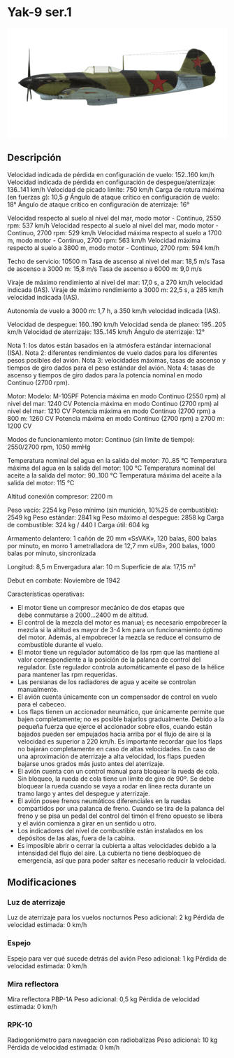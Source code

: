 # Yak-9 ser.1

![yak9s1](../images/yak9s1.png)

## Descripción

Velocidad indicada de pérdida en configuración de vuelo: 152..160 km/h
Velocidad indicada de pérdida en configuración de despegue/aterrizaje: 136..141 km/h
Velocidad de picado límite: 750 km/h
Carga de rotura máxima (en fuerzas <i>g</i>): 10,5 <i>g</i>
Ángulo de ataque crítico en configuración de vuelo: 18°
Ángulo de ataque crítico en configuración de aterrizaje: 16°

Velocidad respecto al suelo al nivel del mar, modo motor - Continuo, 2550 rpm: 537 km/h
Velocidad respecto al suelo al nivel del mar, modo motor - Continuo, 2700 rpm: 529 km/h
Velocidad máxima respecto al suelo a 1700 m, modo motor - Continuo, 2700 rpm: 563 km/h
Velocidad máxima respecto al suelo a 3800 m, modo motor - Continuo, 2700 rpm: 594 km/h

Techo de servicio: 10500 m
Tasa de ascenso al nivel del mar: 18,5 m/s
Tasa de ascenso a 3000 m: 15,8 m/s
Tasa de ascenso a 6000 m: 9,0 m/s

Viraje de máximo rendimiento al nivel del mar: 17,0 s, a 270 km/h velocidad indicada (IAS).
Viraje de máximo rendimiento a 3000 m: 22,5 s, a 285 km/h velocidad indicada (IAS).

Autonomía de vuelo a 3000 m: 1,7 h, a 350 km/h velocidad indicada (IAS).

Velocidad de despegue: 160..190 km/h
Velocidad senda de planeo: 195..205 km/h
Velocidad de aterrizaje: 135..145 km/h
Ángulo de aterrizaje: 12°

Nota 1: los datos están basados en la atmósfera estándar internacional (ISA).
Nota 2: diferentes rendimientos de vuelo dados para los diferentes pesos posibles del avión.
Nota 3: velocidades máximas, tasas de ascenso y tiempos de giro dados para el peso estándar del avión.
Nota 4: tasas de ascenso y tiempos de giro dados para la potencia nominal en modo Continuo (2700 rpm).

Motor:
Modelo: M-105PF
Potencia máxima en modo Continuo (2550 rpm) al nivel del mar: 1240 CV
Potencia máxima en modo Continuo (2700 rpm) al nivel del mar: 1210 CV
Potencia máxima en modo Continuo (2700 rpm) a 800 m: 1260 CV
Potencia máxima en modo Continuo (2700 rpm) a 2700 m: 1200 CV

Modos de funcionamiento motor:
Continuo (sin límite de tiempo): 2550/2700 rpm, 1050 mmHg

Temperatura nominal del agua en la salida del motor: 70..85 °C
Temperatura máxima del agua en la salida del motor: 100 °C
Temperatura nominal del aceite a la salida del motor: 90..100 °C
Temperatura máxima del aceite a la salida del motor: 115 °C

Altitud conexión compresor: 2200 m

Peso vacío: 2254 kg
Peso mínimo (sin munición, 10%25 de combustible): 2549 kg
Peso estándar: 2841 kg
Peso máximo al despegue: 2858 kg
Carga de combustible: 324 kg / 440 l
Carga útil: 604 kg

Armamento delantero:
1 cañón de 20 mm «SsVAK», 120 balas, 800 balas por minuto, en morro
1 ametralladora de 12,7 mm «UB», 200 balas, 1000 balas por minuto, sincronizada

Longitud: 8,5 m
Envergadura alar: 10 m
Superficie de ala: 17,15 m²

Debut en combate: Noviembre de 1942

Características operativas:
- El motor tiene un compresor mecánico de dos etapas que debe conmutarse a 2000...2400 m de altitud.
- El control de la mezcla del motor es manual; es necesario empobrecer la mezcla si la altitud es mayor de 3-4 km para un funcionamiento óptimo del motor. Además, al empobrecer la mezcla se reduce el consumo de combustible durante el vuelo.
- El motor tiene un regulador automático de las rpm que las mantiene al valor correspondiente a la posición de la palanca de control del regulador. Este regulador controla automáticamente el paso de la hélice para mantener las rpm requeridas.
- Las persianas de los radiadores de agua y aceite se controlan manualmente.
- El avión cuenta únicamente con un compensador de control en vuelo para el cabeceo.
- Los flaps tienen un accionador neumático, que únicamente permite que bajen completamente; no es posible bajarlos gradualmente. Debido a la pequeña fuerza que ejerce el accionador sobre ellos, cuando están bajados pueden ser empujados hacia arriba por el flujo de aire si la velocidad es superior a 220 km/h. Es importante recordar que los flaps no bajarán completamente en caso de altas velocidades. En caso de una aproximación de aterrizaje a alta velocidad, los flaps pueden bajarse unos grados más justo antes del aterrizaje.
- El avión cuenta con un control manual para bloquear la rueda de cola. Sin bloqueo, la rueda de cola tiene un límite de giro de 90º. Se debe bloquear la rueda cuando se vaya a rodar en línea recta durante un tramo largo y antes del despegue y aterrizaje.
- El avión posee frenos neumáticos diferenciales en la ruedas compartidos por una palanca de freno. Cuando se tira de la palanca del freno y se pisa un pedal del control del timón el freno opuesto se libera y el avión comienza a girar en un sentido u otro.
- Los indicadores del nivel de combustible están instalados en los depósitos de las alas, fuera de la cabina.
- Es imposible abrir o cerrar la cubierta a altas velocidades debido a la intensidad del flujo del aire. La cubierta no tiene desbloqueo de emergencia, así que para poder saltar es necesario reducir la velocidad.

## Modificaciones

### Luz de aterrizaje

Luz de aterrizaje para los vuelos nocturnos
Peso adicional: 2 kg
Pérdida de velocidad estimada: 0 km/h
### Espejo

Espejo para ver qué sucede detrás del avión
Peso adicional: 1 kg
Pérdida de velocidad estimada: 0 km/h
### Mira reflectora

Mira reflectora PBP-1A
Peso adicional: 0,5 kg
Pérdida de velocidad estimada: 0 km/h

### RPK-10

Radiogoniómetro para navegación con radiobalizas
Peso adicional: 10 kg
Pérdida de velocidad estimada: 0 km/h
